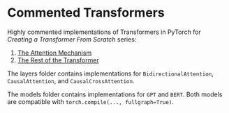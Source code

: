 # Commented Transformers

Highly commented implementations of Transformers in PyTorch for *Creating a Transformer From Scratch* series:

1. [The Attention Mechanism](https://benjaminwarner.dev/2023/07/01/attention-mechanism.html)
2. [The Rest of the Transformer](https://benjaminwarner.dev/2023/07/28/rest-of-the-transformer.html)


The layers folder contains implementations for `BidirectionalAttention`, `CausalAttention`, and `CausalCrossAttention`.

The models folder contains implementations for `GPT` and `BERT`. Both models are compatible with `torch.compile(..., fullgraph=True)`.